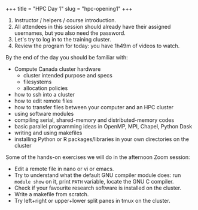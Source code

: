 +++
title = "HPC Day 1"
slug = "hpc-opening1"
+++

<!-- In this session, I will introduce myself, will review the program for today and distribute usernames and -->
<!-- passwords to log in to the training cluster. I will also share the afternoon exercises. -->

1. Instructor / helpers / course introduction.
1. All attendees in this session should already have their assigned usernames, but you also need the password.
1. Let's try to log in to the training cluster.
1. Review the program for today: you have 1h49m of videos to watch.

By the end of the day you should be familiar with:

- Compute Canada cluster hardware
  - cluster intended purpose and specs
  - filesystems
  - allocation policies
- how to ssh into a cluster
- how to edit remote files
- how to transfer files between your computer and an HPC cluster
- using software modules
- compiling serial, shared-memory and distributed-memory codes
- basic parallel programming ideas in OpenMP, MPI, Chapel, Python Dask
- writing and using makefiles
- installing Python or R packages/libraries in your own directories on the cluster

Some of the hands-on exercises we will do in the afternoon Zoom session:

- Edit a remote file in nano or vi or emacs.
- Try to understand what the default GNU compiler module does: run `module show` on it, print `PATH`
  variable, locate the GNU C compiler.
- Check if your favourite research software is installed on the cluster.
- Write a makefile from scratch.
- Try left+right or upper+lower split panes in tmux on the cluster.
